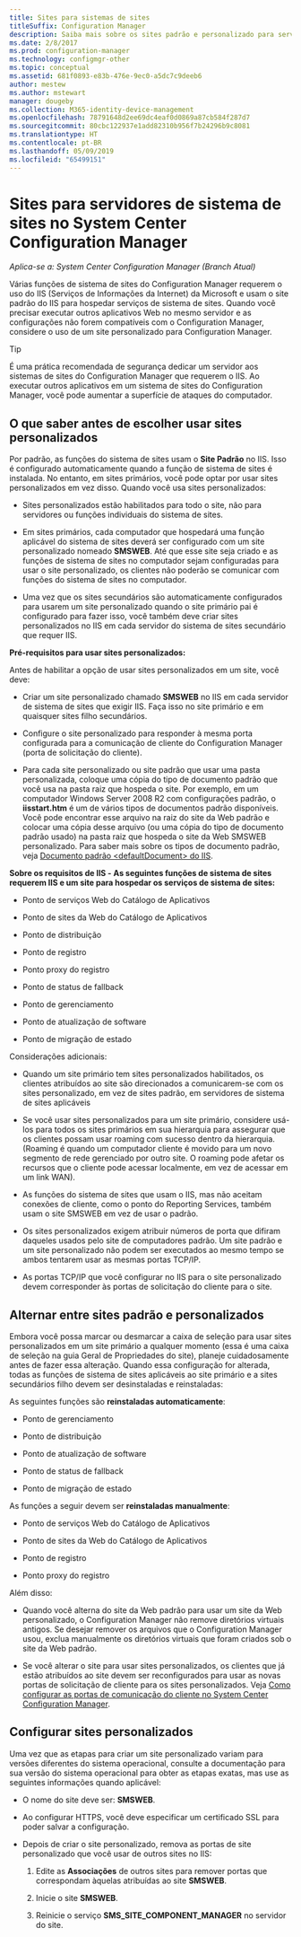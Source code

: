```yaml
---
title: Sites para sistemas de sites
titleSuffix: Configuration Manager
description: Saiba mais sobre os sites padrão e personalizado para servidores do sistema de sites no System Center Configuration Manager.
ms.date: 2/8/2017
ms.prod: configuration-manager
ms.technology: configmgr-other
ms.topic: conceptual
ms.assetid: 681f0893-e83b-476e-9ec0-a5dc7c9deeb6
author: mestew
ms.author: mstewart
manager: dougeby
ms.collection: M365-identity-device-management
ms.openlocfilehash: 78791648d2ee69dc4eaf0d0869a87cb584f287d7
ms.sourcegitcommit: 80cbc122937e1add82310b956f7b24296b9c8081
ms.translationtype: HT
ms.contentlocale: pt-BR
ms.lasthandoff: 05/09/2019
ms.locfileid: "65499151"
---
```

# <a name="websites-for-site-system-servers-in-system-center-configuration-manager"></a>Sites para servidores de sistema de sites no System Center Configuration Manager

*Aplica-se a: System Center Configuration Manager (Branch Atual)*

Várias funções de sistema de sites do Configuration Manager requerem o uso do IIS (Serviços de Informações da Internet) da Microsoft e usam o site padrão do IIS para hospedar serviços de sistema de sites. Quando você precisar executar outros aplicativos Web no mesmo servidor e as configurações não forem compatíveis com o Configuration Manager, considere o uso de um site personalizado para Configuration Manager.  

> [!TIP]  
>  É uma prática recomendada de segurança dedicar um servidor aos sistemas de sites do Configuration Manager que requerem o IIS. Ao executar outros aplicativos em um sistema de sites do Configuration Manager, você pode aumentar a superfície de ataques do computador.  




##  <a name="BKMK_What2Know"></a> O que saber antes de escolher usar sites personalizados  
 Por padrão, as funções do sistema de sites usam o **Site Padrão** no IIS. Isso é configurado automaticamente quando a função de sistema de sites é instalada. No entanto, em sites primários, você pode optar por usar sites personalizados em vez disso. Quando você usa sites personalizados:  

-   Sites personalizados estão habilitados para todo o site, não para servidores ou funções individuais do sistema de sites.  

-   Em sites primários, cada computador que hospedará uma função aplicável do sistema de sites deverá ser configurado com um site personalizado nomeado **SMSWEB**. Até que esse site seja criado e as funções de sistema de sites no computador sejam configuradas para usar o site personalizado, os clientes não poderão se comunicar com funções do sistema de sites no computador.  

-   Uma vez que os sites secundários são automaticamente configurados para usarem um site personalizado quando o site primário pai é configurado para fazer isso, você também deve criar sites personalizados no IIS em cada servidor do sistema de sites secundário que requer IIS.  


  **Pré-requisitos para usar sites personalizados:**  

 Antes de habilitar a opção de usar sites personalizados em um site, você deve:  

-   Criar um site personalizado chamado **SMSWEB** no IIS em cada servidor de sistema de sites que exigir IIS. Faça isso no site primário e em quaisquer sites filho secundários.  

-   Configure o site personalizado para responder à mesma porta configurada para a comunicação de cliente do Configuration Manager (porta de solicitação do cliente).  

-   Para cada site personalizado ou site padrão que usar uma pasta personalizada, coloque uma cópia do tipo de documento padrão que você usa na pasta raiz que hospeda o site. Por exemplo, em um computador Windows Server 2008 R2 com configurações padrão, o **iisstart.htm** é um de vários tipos de documentos padrão disponíveis. Você pode encontrar esse arquivo na raiz do site da Web padrão e colocar uma cópia desse arquivo (ou uma cópia do tipo de documento padrão usado) na pasta raiz que hospeda o site da Web SMSWEB personalizado. Para saber mais sobre os tipos de documento padrão, veja [Documento padrão &lt;defaultDocument\> do IIS](http://www.iis.net/configreference/system.webserver/defaultdocument).  

**Sobre os requisitos de IIS ‑**
**As seguintes funções de sistema de sites requerem IIS e um site para hospedar os serviços de sistema de sites:**  

-   Ponto de serviços Web do Catálogo de Aplicativos  

-   Ponto de sites da Web do Catálogo de Aplicativos  

-   Ponto de distribuição  

-   Ponto de registro  

-   Ponto proxy do registro  

-   Ponto de status de fallback  

-   Ponto de gerenciamento  

-   Ponto de atualização de software  

-   Ponto de migração de estado  

Considerações adicionais:  

-   Quando um site primário tem sites personalizados habilitados, os clientes atribuídos ao site são direcionados a comunicarem-se com os sites personalizado, em vez de sites padrão, em servidores de sistema de sites aplicáveis  

-   Se você usar sites personalizados para um site primário, considere usá-los para todos os sites primários em sua hierarquia para assegurar que os clientes possam usar roaming com sucesso dentro da hierarquia. (Roaming é quando um computador cliente é movido para um novo segmento de rede gerenciado por outro site. O roaming pode afetar os recursos que o cliente pode acessar localmente, em vez de acessar em um link WAN).  

-   As funções do sistema de sites que usam o IIS, mas não aceitam conexões de cliente, como o ponto do Reporting Services, também usam o site SMSWEB em vez de usar o padrão.  

-   Os sites personalizados exigem atribuir números de porta que difiram daqueles usados pelo site de computadores padrão. Um site padrão e um site personalizado não podem ser executados ao mesmo tempo se ambos tentarem usar as mesmas portas TCP/IP.  

-   As portas TCP/IP que você configurar no IIS para o site personalizado devem corresponder às portas de solicitação do cliente para o site.  

## <a name="switch-between-default-and-custom-websites"></a>Alternar entre sites padrão e personalizados  
Embora você possa marcar ou desmarcar a caixa de seleção para usar sites personalizados em um site primário a qualquer momento (essa é uma caixa de seleção na guia Geral de Propriedades do site), planeje cuidadosamente antes de fazer essa alteração. Quando essa configuração for alterada, todas as funções de sistema de sites aplicáveis ao site primário e a sites secundários filho devem ser desinstaladas e reinstaladas:  

As seguintes funções são **reinstaladas automaticamente**:  

-   Ponto de gerenciamento  

-   Ponto de distribuição  

-   Ponto de atualização de software  

-   Ponto de status de fallback  

-   Ponto de migração de estado  

As funções a seguir devem ser **reinstaladas manualmente**:  

-   Ponto de serviços Web do Catálogo de Aplicativos  

-   Ponto de sites da Web do Catálogo de Aplicativos  

-   Ponto de registro  

-   Ponto proxy do registro  

Além disso:  

-   Quando você alterna do site da Web padrão para usar um site da Web personalizado, o Configuration Manager não remove diretórios virtuais antigos. Se desejar remover os arquivos que o Configuration Manager usou, exclua manualmente os diretórios virtuais que foram criados sob o site da Web padrão.  

-   Se você alterar o site para usar sites personalizados, os clientes que já estão atribuídos ao site devem ser reconfigurados para usar as novas portas de solicitação de cliente para os sites personalizados. Veja [Como configurar as portas de comunicação do cliente no System Center Configuration Manager](../../../core/clients/deploy/configure-client-communication-ports.md).  

## <a name="set-up-custom-websites"></a>Configurar sites personalizados  
Uma vez que as etapas para criar um site personalizado variam para versões diferentes do sistema operacional, consulte a documentação para sua versão do sistema operacional para obter as etapas exatas, mas use as seguintes informações quando aplicável:  

-   O nome do site deve ser: **SMSWEB**.  

-   Ao configurar HTTPS, você deve especificar um certificado SSL para poder salvar a configuração.  

-   Depois de criar o site personalizado, remova as portas de site personalizado que você usar de outros sites no IIS:  

    1.  Edite as **Associações** de outros sites para remover portas que correspondam àquelas atribuídas ao site **SMSWEB**.  

    2.  Inicie o site **SMSWEB**.  

    3.  Reinicie o serviço **SMS_SITE_COMPONENT_MANAGER** no servidor do site.  
